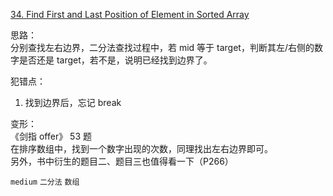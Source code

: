 [34. Find First and Last Position of Element in Sorted Array](https://leetcode.com/problems/find-first-and-last-position-of-element-in-sorted-array/submissions/)

思路：  
分别查找左右边界，二分法查找过程中，若 mid 等于 target，判断其左/右侧的数字是否还是 target，若不是，说明已经找到边界了。

犯错点：
1. 找到边界后，忘记 break

变形：  
《剑指 offer》 53 题  
在排序数组中，找到一个数字出现的次数，同理找出左右边界即可。  
另外，书中衍生的题目二、题目三也值得看一下（P266）

`medium` `二分法` `数组`